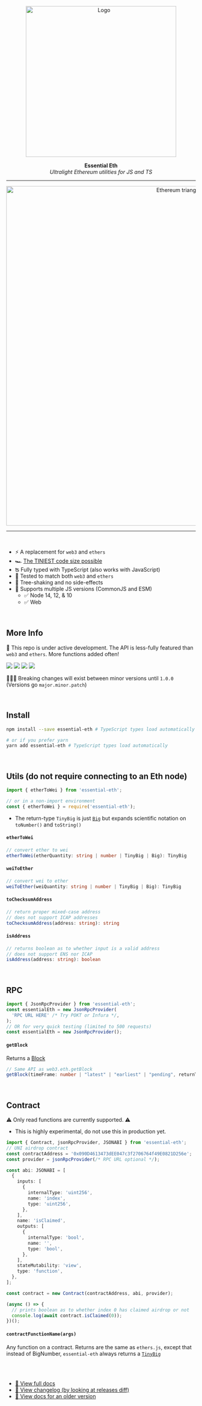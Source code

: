 <p align="center">
  <a><img src="https://blog.ethereum.org/img/2018/08/grants_eth_logo.png" title="Logo" height="400"/></a>
</p>
<p align="center">
  <b>
    Essential Eth
  </b>
  <br>
  <i>Ultralight Ethereum utilities for JS and TS</i>
  <br>
</p>

---

<p align="center">
<img src="https://user-images.githubusercontent.com/3408480/133322814-f3d18424-4ba8-4a37-8cbc-c5e6828354a3.png" title="Ethereum triangle" width="900"/>
</p>

---

<br>


- ⚡️ A replacement for `web3` and `ethers`
- 🏎 [The TINIEST code size possible](https://bundlephobia.com/package/essential-eth)
- ʦ Fully typed with TypeScript (also works with JavaScript)
- 🧪 Tested to match both `web3` and `ethers`
- 🌲 Tree-shaking and no side-effects
- 🙌 Supports multiple JS versions (CommonJS and ESM)
  - ✅  Node 14, 12, & 10
  - ✅  Web

<br/>

## More Info

🧪 This repo is under active development. The API is less-fully featured than `web3` and `ethers`. More functions added often!

![](https://badgen.net/bundlephobia/minzip/essential-eth) ![](https://badgen.net/bundlephobia/tree-shaking/essential-eth) ![](https://img.shields.io/npm/v/essential-eth) ![](https://badgen.net/bundlephobia/dependency-count/essential-eth)

👨🏻‍💻 Breaking changes will exist between minor versions until `1.0.0` (Versions go `major.minor.patch`)

<br/>

## Install

```sh
npm install --save essential-eth # TypeScript types load automatically

# or if you prefer yarn
yarn add essential-eth # TypeScript types load automatically
```

<br/>

## Utils (do not require connecting to an Eth node)

```typescript
import { etherToWei } from 'essential-eth';

// or in a non-import environment
const { etherToWei } = require('essential-eth');
```

* The return-type `TinyBig` is just [`Big`](https://github.com/MikeMcl/big.js) but expands scientific notation on `toNumber()` and `toString()`

#### `etherToWei`

```typescript
// convert ether to wei
etherToWei(etherQuantity: string | number | TinyBig | Big): TinyBig
```

#### `weiToEther`

```typescript
// convert wei to ether
weiToEther(weiQuantity: string | number | TinyBig | Big): TinyBig
```

#### `toChecksumAddress`

```typescript
// return proper mixed-case address
// does not support ICAP addresses
toChecksumAddress(address: string): string
```

#### `isAddress`

```typescript
// returns boolean as to whether input is a valid address
// does not support ENS nor ICAP
isAddress(address: string): boolean
```

<br/>

## RPC

```typescript
import { JsonRpcProvider } from 'essential-eth';
const essentialEth = new JsonRpcProvider(
  'RPC URL HERE' /* Try POKT or Infura */,
);
// OR for very quick testing (limited to 500 requests)
const essentialEth = new JsonRpcProvider();
```

#### `getBlock`

Returns a [Block](src/types/block.types.ts)

```typescript
// Same API as web3.eth.getBlock
getBlock(timeFrame: number | "latest" | "earliest" | "pending", returnTransactionObjects?: boolean): Promise<Block>
```

<br/>

## Contract

⚠️ Only read functions are currently supported. ⚠️

- This is highly experimental, do not use this in production yet.

```typescript
import { Contract, jsonRpcProvider, JSONABI } from 'essential-eth';
// UNI airdrop contract
const contractAddress = '0x090D4613473dEE047c3f2706764f49E0821D256e';
const provider = jsonRpcProvider(/* RPC URL optional */);

const abi: JSONABI = [
  {
    inputs: [
      {
        internalType: 'uint256',
        name: 'index',
        type: 'uint256',
      },
    ],
    name: 'isClaimed',
    outputs: [
      {
        internalType: 'bool',
        name: '',
        type: 'bool',
      },
    ],
    stateMutability: 'view',
    type: 'function',
  },
];

const contract = new Contract(contractAddress, abi, provider);

(async () => {
  // prints boolean as to whether index 0 has claimed airdrop or not
  console.log(await contract.isClaimed(0));
})();
```

#### `contractFunctionName(args)`

Any function on a contract. Returns are the same as `ethers.js`, except that instead of BigNumber, `essential-eth` always returns a [`TinyBig`](https://essential-eth.vercel.app/classes/TinyBig.html)

<br/>
<br/>

- [📓 View full docs](https://essential-eth.vercel.app)
- [📓 View changelog (by looking at releases diff)](https://github.com/dawsbot/essential-eth/releases)
- [📓 View docs for an older version](https://essential-eth.vercel.app/versions)
